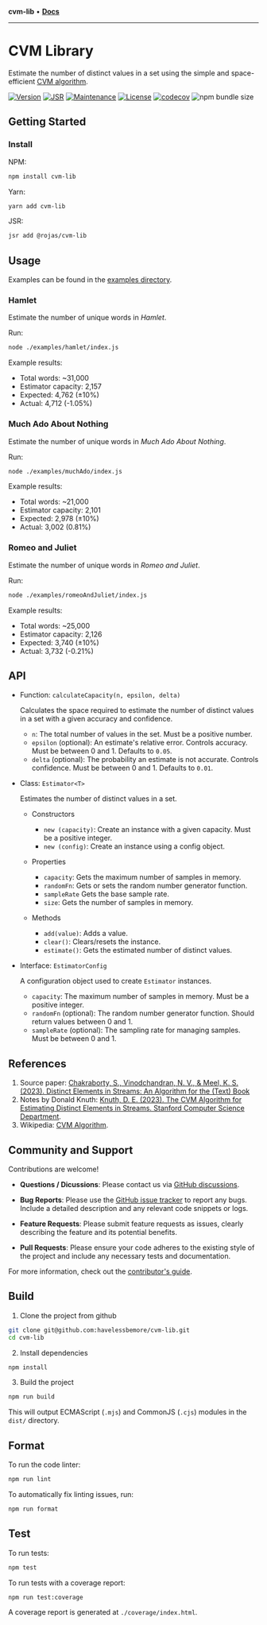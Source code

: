 **cvm-lib** • [**Docs**](globals.md)

***

# CVM Library

Estimate the number of distinct values in a set using the simple and space-efficient [CVM algorithm](https://arxiv.org/pdf/2301.10191v2).

[![Version](https://img.shields.io/npm/v/cvm-lib.svg)](https://www.npmjs.com/package/cvm-lib)
[![JSR](https://jsr.io/badges/@rojas/cvm-lib)](https://jsr.io/@rojas/cvm-lib)
[![Maintenance](https://img.shields.io/maintenance/yes/2024.svg)](https://github.com/havelessbemore/cvm-lib/graphs/commit-activity)
[![License](https://img.shields.io/github/license/havelessbemore/cvm-lib.svg)](https://github.com/havelessbemore/cvm-lib/blob/master/LICENSE)
[![codecov](https://codecov.io/gh/havelessbemore/cvm-lib/graph/badge.svg?token=F362G7C9U0)](https://codecov.io/gh/havelessbemore/cvm-lib)
![npm bundle size](https://img.shields.io/bundlephobia/minzip/cvm-lib)

## Getting Started

### Install

NPM:

```bash
npm install cvm-lib
```

Yarn:

```bash
yarn add cvm-lib
```

JSR:

```bash
jsr add @rojas/cvm-lib
```

## Usage

Examples can be found in the [examples directory](./examples/).

### Hamlet

Estimate the number of unique words in _Hamlet_.

Run:

```bash
node ./examples/hamlet/index.js
```

Example results:

- Total words: ~31,000
- Estimator capacity: 2,157
- Expected: 4,762 (±10%)
- Actual: 4,712 (-1.05%)

### Much Ado About Nothing

Estimate the number of unique words in _Much Ado About Nothing_.

Run:

```bash
node ./examples/muchAdo/index.js
```

Example results:

- Total words: ~21,000
- Estimator capacity: 2,101
- Expected: 2,978 (±10%)
- Actual: 3,002 (0.81%)

### Romeo and Juliet

Estimate the number of unique words in _Romeo and Juliet_.

Run:

```bash
node ./examples/romeoAndJuliet/index.js
```

Example results:

- Total words: ~25,000
- Estimator capacity: 2,126
- Expected: 3,740 (±10%)
- Actual: 3,732 (-0.21%)

## API

- Function: `calculateCapacity(n, epsilon, delta)`

  Calculates the space required to estimate the number of distinct values in a set with a given accuracy and confidence.

  - `n`: The total number of values in the set. Must be a positive number.
  - `epsilon` (optional): An estimate's relative error. Controls accuracy. Must be between 0 and 1. Defaults to `0.05`.
  - `delta` (optional): The probability an estimate is not accurate. Controls confidence. Must be between 0 and 1. Defaults to `0.01`.

- Class: `Estimator<T>`

  Estimates the number of distinct values in a set.

  - Constructors

    - `new (capacity)`: Create an instance with a given capacity. Must be a positive integer.
    - `new (config)`: Create an instance using a config object.

  - Properties

    - `capacity`: Gets the maximum number of samples in memory.
    - `randomFn`: Gets or sets the random number generator function.
    - `sampleRate` Gets the base sample rate.
    - `size`: Gets the number of samples in memory.

  - Methods

    - `add(value)`: Adds a value.
    - `clear()`: Clears/resets the instance.
    - `estimate()`: Gets the estimated number of distinct values.

- Interface: `EstimatorConfig`

  A configuration object used to create `Estimator` instances.

  - `capacity`: The maximum number of samples in memory. Must be a positive integer.
  - `randomFn` (optional): The random number generator function. Should return values between 0 and 1.
  - `sampleRate` (optional): The sampling rate for managing samples. Must be between 0 and 1.

## References

1. Source paper: [Chakraborty, S., Vinodchandran, N. V., & Meel, K. S. (2023). Distinct Elements in Streams: An Algorithm for the (Text) Book](https://arxiv.org/pdf/2301.10191v2)
1. Notes by Donald Knuth: [Knuth, D. E. (2023). The CVM Algorithm for Estimating Distinct Elements in Streams. Stanford Computer Science Department](https://cs.stanford.edu/~knuth/papers/cvm-note.pdf).
1. Wikipedia: [CVM Algorithm](https://en.wikipedia.org/wiki/Count-distinct_problem#CVM_Algorithm).

## Community and Support

Contributions are welcome!

- **Questions / Dicussions**: Please contact us via [GitHub discussions](https://github.com/havelessbemore/cvm-lib/discussions).

- **Bug Reports**: Please use the [GitHub issue tracker](https://github.com/havelessbemore/cvm-lib/issues) to report any bugs. Include a detailed description and any relevant code snippets or logs.

- **Feature Requests**: Please submit feature requests as issues, clearly describing the feature and its potential benefits.

- **Pull Requests**: Please ensure your code adheres to the existing style of the project and include any necessary tests and documentation.

For more information, check out the [contributor's guide](https://github.com/havelessbemore/cvm-lib/CONTRIBUTING.md).

## Build

1. Clone the project from github

```bash
git clone git@github.com:havelessbemore/cvm-lib.git
cd cvm-lib
```

2. Install dependencies

```bash
npm install
```

3. Build the project

```bash
npm run build
```

This will output ECMAScript (`.mjs`) and CommonJS (`.cjs`) modules in the `dist/` directory.

## Format

To run the code linter:

```bash
npm run lint
```

To automatically fix linting issues, run:

```bash
npm run format
```

## Test

To run tests:

```bash
npm test
```

To run tests with a coverage report:

```bash
npm run test:coverage
```

A coverage report is generated at `./coverage/index.html`.
